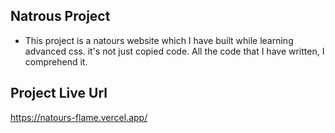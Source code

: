 ## Natrous Project

- This project is a natours website which I have built while learning advanced css. it's not just copied code. All the code that I have written, I comprehend it.

## Project Live Url

https://natours-flame.vercel.app/

